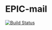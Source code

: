 # EPIC-mail

[![Build Status](https://travis-ci.org/Ramadhan0/EPIC-mail.svg?branch=develop)](https://travis-ci.org/Ramadhan0/EPIC-mail)

